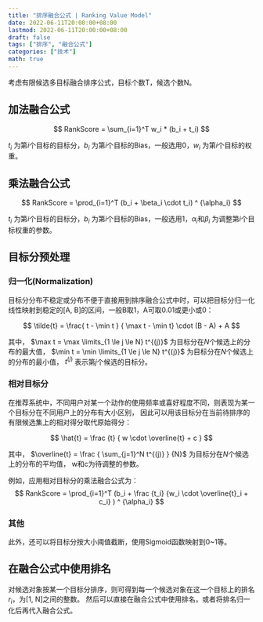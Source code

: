 ```yaml
---
title: "排序融合公式 | Ranking Value Model"
date: 2022-06-11T20:00:00+08:00
lastmod: 2022-06-11T20:00:00+08:00
draft: false
tags: ["排序", "融合公式"]
categories: ["技术"]
math: true
---
```


考虑有限候选多目标融合排序公式，目标个数T，候选个数N。

## 加法融合公式

$$
RankScore = \sum_{i=1}^T w_i * (b_i + t_i)
$$

$t_i$ 为第$i$个目标的目标分，$b_i$ 为第$i$个目标的Bias，一般选用0，$w_i$ 为第$i$个目标的权重。


## 乘法融合公式
$$
RankScore = \prod_{i=1}^T (b_i + \beta_i \cdot t_i) ^ {\alpha_i}
$$

$t_i$ 为第$i$个目标的目标分，$b_i$ 为第$i$个目标的Bias，一般选用1，$\alpha_i$和$\beta_i$ 为调整第$i$个目标权重的参数。


## 目标分预处理

### 归一化(Normalization)
目标分分布不稳定或分布不便于直接用到排序融合公式中时，可以把目标分归一化线性映射到稳定的[A, B]的区间，一般B取1，A可取0.01或更小或0：

$$
\tilde{t} = \frac{ t - \min t } { \max t - \min t} \cdot (B - A) + A
$$

其中，
$\max t = \max \limits_{1 \le j \le N} t^{(j)}$ 为目标分在$N$个候选上的分布的最大值，
$\min t = \min \limits_{1 \le j \le N} t^{(j)}$ 为目标分在$N$个候选上的分布的最小值，
$t^{(j)}$ 表示第$j$个候选的目标分。


### 相对目标分
在推荐系统中，不同用户对某一个动作的使用频率或喜好程度不同，则表现为某一个目标分在不同用户上的分布有大小区别，
因此可以用该目标分在当前待排序的有限候选集上的相对得分取代原始得分：

$$
\hat{t} = \frac {t} { w \cdot \overline{t} + c }
$$

其中，
$\overline{t} = \frac { \sum_{j=1}^N t^{(j)} } {N}$ 为目标分在$N$个候选上的分布的平均值，
w和c为待调整的参数。


例如，应用相对目标分的乘法融合公式为：
$$
RankScore = \prod_{i=1}^T (b_i + \frac {t_i} {w_i \cdot \overline{t}_i + c_i} ) ^ {\alpha_i}
$$

### 其他
此外，还可以将目标分按大小阈值截断，使用Sigmoid函数映射到0~1等。


## 在融合公式中使用排名
对候选对象按某一个目标分排序，则可得到每一个候选对象在这一个目标上的排名$r_i$，为[1, N]之间的整数。
然后可以直接在融合公式中使用排名，或者将排名归一化后再代入融合公式。

